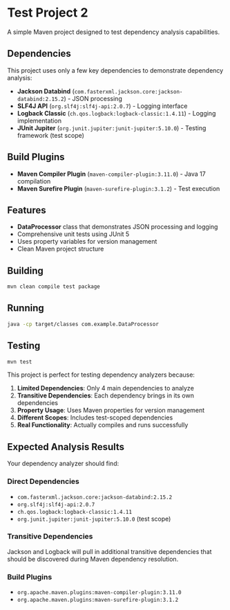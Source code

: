 # Test Project 2

A simple Maven project designed to test dependency analysis capabilities.

## Dependencies

This project uses only a few key dependencies to demonstrate dependency analysis:

- **Jackson Databind** (`com.fasterxml.jackson.core:jackson-databind:2.15.2`) - JSON processing
- **SLF4J API** (`org.slf4j:slf4j-api:2.0.7`) - Logging interface  
- **Logback Classic** (`ch.qos.logback:logback-classic:1.4.11`) - Logging implementation
- **JUnit Jupiter** (`org.junit.jupiter:junit-jupiter:5.10.0`) - Testing framework (test scope)

## Build Plugins

- **Maven Compiler Plugin** (`maven-compiler-plugin:3.11.0`) - Java 17 compilation
- **Maven Surefire Plugin** (`maven-surefire-plugin:3.1.2`) - Test execution

## Features

- **DataProcessor** class that demonstrates JSON processing and logging
- Comprehensive unit tests using JUnit 5
- Uses property variables for version management
- Clean Maven project structure

## Building

```bash
mvn clean compile test package
```

## Running

```bash
java -cp target/classes com.example.DataProcessor
```

## Testing

```bash
mvn test
```

This project is perfect for testing dependency analyzers because:

1. **Limited Dependencies**: Only 4 main dependencies to analyze
2. **Transitive Dependencies**: Each dependency brings in its own dependencies  
3. **Property Usage**: Uses Maven properties for version management
4. **Different Scopes**: Includes test-scoped dependencies
5. **Real Functionality**: Actually compiles and runs successfully

## Expected Analysis Results

Your dependency analyzer should find:

### Direct Dependencies
- `com.fasterxml.jackson.core:jackson-databind:2.15.2`
- `org.slf4j:slf4j-api:2.0.7` 
- `ch.qos.logback:logback-classic:1.4.11`
- `org.junit.jupiter:junit-jupiter:5.10.0` (test scope)

### Transitive Dependencies
Jackson and Logback will pull in additional transitive dependencies that should be discovered during Maven dependency resolution.

### Build Plugins
- `org.apache.maven.plugins:maven-compiler-plugin:3.11.0`
- `org.apache.maven.plugins:maven-surefire-plugin:3.1.2`
